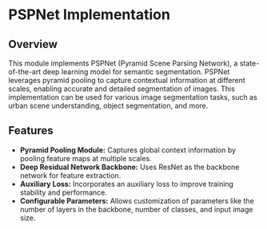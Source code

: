 # PSPNet Implementation

## Overview

This module implements PSPNet (Pyramid Scene Parsing Network), a state-of-the-art deep learning model for semantic segmentation. PSPNet leverages pyramid pooling to capture contextual information at different scales, enabling accurate and detailed segmentation of images. This implementation can be used for various image segmentation tasks, such as urban scene understanding, object segmentation, and more.

## Features

- **Pyramid Pooling Module:** Captures global context information by pooling feature maps at multiple scales.
- **Deep Residual Network Backbone:** Uses ResNet as the backbone network for feature extraction.
- **Auxiliary Loss:** Incorporates an auxiliary loss to improve training stability and performance.
- **Configurable Parameters:** Allows customization of parameters like the number of layers in the backbone, number of classes, and input image size.
